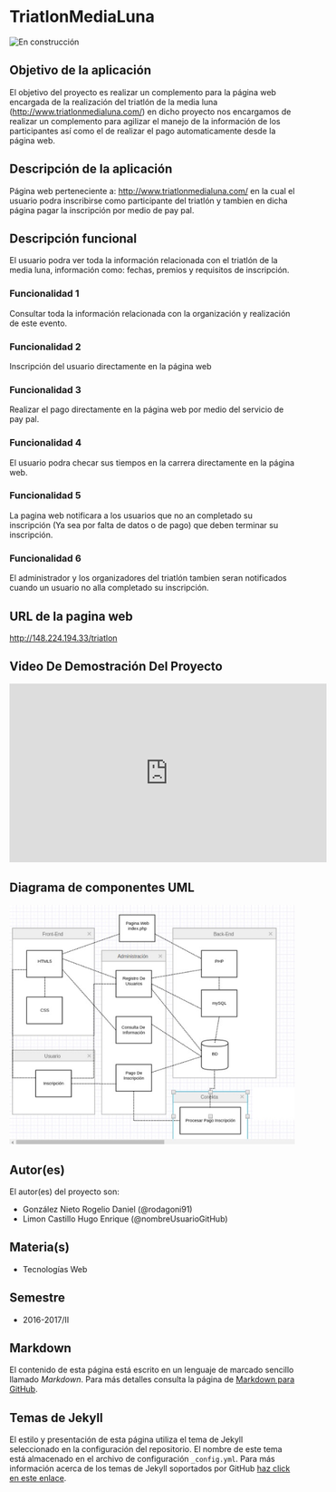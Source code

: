# TriatlonMediaLuna

![En construcción](https://static.wixstatic.com/media/8bad88_2953fd6e6f01425f8176cd060a213aa7~mv2_d_3040_2022_s_2.jpg/v1/fill/w_1451,h_892,al_c,q_85,usm_0.66_1.00_0.01/8bad88_2953fd6e6f01425f8176cd060a213aa7~mv2_d_3040_2022_s_2.webp)

## Objetivo de la aplicación
El objetivo del proyecto es realizar un complemento para la página web encargada de la realización del triatlón de la media luna (http://www.triatlonmedialuna.com/) en dicho proyecto nos encargamos de realizar un complemento para agilizar el manejo de la información de los participantes así como el de realizar el pago automaticamente desde la página web.

## Descripción de la aplicación
Página web perteneciente a: http://www.triatlonmedialuna.com/ en la cual el usuario podra inscribirse como participante del triatlón y tambien en dicha página pagar la inscripción por medio de pay pal.  

## Descripción funcional
El usuario podra ver toda la información relacionada con el triatlón de la media luna, información como: fechas, premios y requisitos de inscripción. 

### Funcionalidad 1
Consultar toda la información relacionada con la organización y realización de este evento.

### Funcionalidad 2
Inscripción del usuario directamente en la página web

### Funcionalidad 3
Realizar el pago directamente en la página web por medio del servicio de pay pal.

### Funcionalidad 4
El usuario podra checar sus tiempos en la carrera directamente en la página web. 

### Funcionalidad 5
La pagina web notificara a los usuarios que no an completado su inscripción (Ya sea por falta de datos o de pago) que deben terminar su inscripción.

### Funcionalidad 6
El administrador y los organizadores del triatlón tambien seran notificados cuando un usuario no alla completado su inscripción.

## URL de la pagina web
http://148.224.194.33/triatlon

## Video De Demostración Del Proyecto
<iframe width="560" height="315" src="https://www.youtube.com/embed/G_Nn4M3B_yw" frameborder="0" allowfullscreen></iframe>

## Diagrama de componentes UML
![Diagrama UML](https://raw.githubusercontent.com/acominf/TriatlonMediaLuna/master/docs/uml.jpg)

## Autor(es)
El autor(es) del proyecto son:
- González Nieto Rogelio Daniel (@rodagoni91)
- Limon Castillo Hugo Enrique (@nombreUsuarioGitHub)

## Materia(s)
- Tecnologías Web

## Semestre
- 2016-2017/II

## Markdown
El contenido de esta página está escrito en un lenguaje de marcado sencillo llamado *Markdown*. Para más detalles consulta la página de [Markdown para GitHub](https://guides.github.com/features/mastering-markdown/).

## Temas de Jekyll
El estilo y presentación de esta página utiliza el tema de Jekyll seleccionado en la configuración del repositorio. El nombre de este tema está almacenado en el archivo de configuración `_config.yml`. Para más información acerca de los temas de Jekyll soportados por GitHub [haz click en este enlace](https://pages.github.com/themes/).
